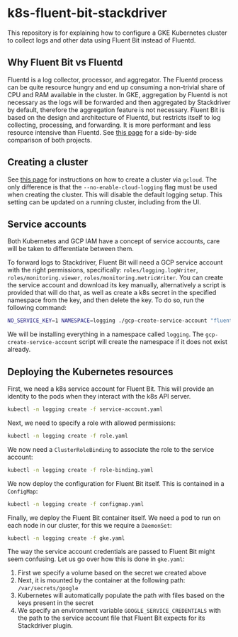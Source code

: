 # k8s-fluent-bit-stackdriver

This repository is for explaining how to configure a GKE Kubernetes cluster to collect logs and other data using Fluent Bit instead of Fluentd.

## Why Fluent Bit vs Fluentd

Fluentd is a log collector, processor, and aggregator. The Fluentd process can be quite resource hungry and end up consuming a non-trivial share of CPU and RAM available in the cluster. In GKE, aggregation by Fluentd is not necessary as the logs will be forwarded and then aggregated by Stackdriver by default, therefore the aggregation feature is not necessary.
Fluent Bit is based on the design and architecture of Fluentd, but restricts itself to log collecting, processing, and forwarding. It is more performant and less resource intensive than Fluentd.
See [this page](https://docs.fluentbit.io/manual/about/fluentd_and_fluentbit) for a side-by-side comparison of both projects.

## Creating a cluster

See [this page](https://cloud.google.com/kubernetes-engine/docs/how-to/creating-a-container-cluster) for instructions on how to create a cluster via `gcloud`. The only difference is that the `--no-enable-cloud-logging` flag must be used when creating the cluster. This will disable the default logging setup. This setting can be updated on a running cluster, including from the UI.

## Service accounts

Both Kubernetes and GCP IAM have a concept of service accounts, care will be taken to differentiate between them.

To forward logs to Stackdriver, Fluent Bit will need a GCP service account with the right permissions, specifically: `roles/logging.logWriter`, `roles/monitoring.viewer`, `roles/monitoring.metricWriter`.
You can create the service account and download its key manually, alternatively a script is provided that will do that, as well as create a k8s secret in the specified namespace from the key, and then delete the key. To do so, run the following command:

```bash
NO_SERVICE_KEY=1 NAMESPACE=logging ./gcp-create-service-account "fluent-bit-logging" roles/logging.logWriter roles/monitoring.viewer roles/monitoring.metricWriter
```

We will be installing everything in a namespace called `logging`. The `gcp-create-service-account` script will create the namespace if it does not exist already.

## Deploying the Kubernetes resources

First, we need a k8s service account for Fluent Bit. This will provide an identity to the pods when they interact with the k8s API server.

```bash
kubectl -n logging create -f service-account.yaml
```

Next, we need to specify a role with allowed permissions:

```bash
kubectl -n logging create -f role.yaml
```

We now need a `ClusterRoleBinding` to associate the role to the service account:

```bash
kubectl -n logging create -f role-binding.yaml
```

We now deploy the configuration for Fluent Bit itself. This is contained in a `ConfigMap`:

```bash
kubectl -n logging create -f configmap.yaml
```

Finally, we deploy the Fluent Bit container itself. We need a pod to run on each node in our cluster, for this we require a `DaemonSet`:

```bash
kubectl -n logging create -f gke.yaml
```

The way the service account credentials are passed to Fluent Bit might seem confusing. Let us go over how this is done in `gke.yaml`:

1. First we specify a volume based on the secret we created above
2. Next, it is mounted by the container at the following path: `/var/secrets/google`
3. Kubernetes will automatically populate the path with files based on the keys present in the secret
4. We specify an environment variable `GOOGLE_SERVICE_CREDENTIALS` with the path to the service account file that Fluent Bit expects for its Stackdriver plugin.
